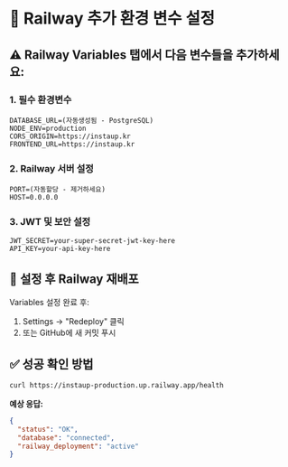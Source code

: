 # 🔧 Railway 추가 환경 변수 설정

## ⚠️ Railway Variables 탭에서 다음 변수들을 **추가**하세요:

### 1. 필수 환경변수
```env
DATABASE_URL=(자동생성됨 - PostgreSQL)
NODE_ENV=production
CORS_ORIGIN=https://instaup.kr
FRONTEND_URL=https://instaup.kr
```

### 2. Railway 서버 설정
```env
PORT=(자동할당 - 제거하세요)
HOST=0.0.0.0
```

### 3. JWT 및 보안 설정
```env
JWT_SECRET=your-super-secret-jwt-key-here
API_KEY=your-api-key-here
```

## 🚀 설정 후 Railway 재배포
Variables 설정 완료 후:
1. Settings → "Redeploy" 클릭
2. 또는 GitHub에 새 커밋 푸시

## ✅ 성공 확인 방법
```bash
curl https://instaup-production.up.railway.app/health
```

**예상 응답:**
```json
{
  "status": "OK",
  "database": "connected",
  "railway_deployment": "active"
}
```
